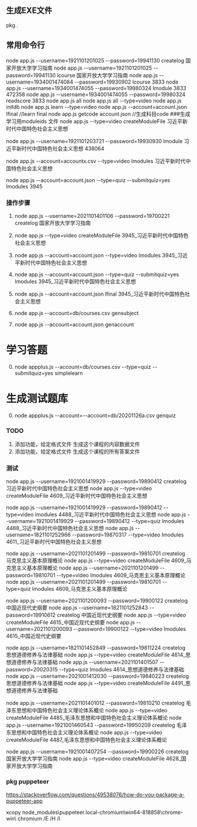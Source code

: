 ## 生成EXE文件
pkg .


## 常用命令行

node app.js  --username=1921101201025 --password=19941130 createlog 国家开放大学学习指南
node app.js  --username=1921101201025 --password=19941130 lcourse 国家开放大学学习指南
node app.js  --username=1934001474084 --password=19930902 lcourse 3833
node app.js  --username=1934001474055 --password=19980324 lmodule 3833 472358
node app.js  --username=1934001474055 --password=19980324 readscore 3833
node app.js all
node app.js all --type=video
node app.js initdb
node app.js learn --type=video
node app.js --account=account.json lfinal  //learn final 
node app.js getcode account.json   //生成科目code 
###生成学习用moduleids 文件
node app.js --type=video createModuleFile 习近平新时代中国特色社会主义思想

node app.js  --username=1921101203721 --password=19930930 lmodule 习近平新时代中国特色社会主义思想 438064

node app.js  --account=accountx.csv --type=video lmodules 习近平新时代中国特色社会主义思想

node app.js  --account=account.json --type=quiz --submitquiz=yes lmodules 3945

### 操作步骤
1. node app.js  --username=2021101401106 --password=19700221 createlog 国家开放大学学习指南
2. node app.js --type=video createModuleFile 3945_习近平新时代中国特色社会主义思想
3. node app.js  --account=account.json --type=video lmodules 3945_习近平新时代中国特色社会主义思想
4. node app.js  --account=account.json --type=quiz --submitquiz=yes lmodules 3945_习近平新时代中国特色社会主义思想
5. node app.js  --account=account.json   lfinal 3945_习近平新时代中国特色社会主义思想

0. node app.js  --account=db/courses.csv gensubject
0. node app.js  --account=account.json genaccount
# 学习答题
0. node appplus.js  --account=db/courses.csv --type=quiz --submitquiz=yes  simplelearn
# 生成测试题库
0. node appplus.js  --account=--account=db/20201126a.csv  genquiz
 
### TODO
1. 添加功能，给定格式文件 生成这个课程的内容数据文件
2. 添加功能，给定格式文件 生成这个课程的所有答案文件

### 测试
node app.js  --username=1921001419929 --password=19890412 createlog 习近平新时代中国特色社会主义思想
node app.js  --type=video createModuleFile 4609_习近平新时代中国特色社会主义思想

node app.js  --username=1921001419929 --password=19890412 --type=video lmodules 4488_习近平新时代中国特色社会主义思想
node app.js  --username=1921001419929 --password=19890412 --type=quiz lmodules 4488_习近平新时代中国特色社会主义思想
node app.js  --username=1821101252966 --password=19870317 --type=video lmodules 4611_习近平新时代中国特色社会主义思想


node app.js  --username=2021101201499 --password=19810701 createlog 马克思主义基本原理概论
node app.js  --type=video createModuleFile 4609_马克思主义基本原理概论
node app.js  --username=2021101201499 --password=19810701 --type=video lmodules 4609_马克思主义基本原理概论
node app.js  --username=2021101201499 --password=19810701 --type=quiz lmodules 4609_马克思主义基本原理概论

node app.js  --username=2021101200093 --password=19900122 createlog 中国近现代史纲要
node app.js  --username=1821101252843 --password=19910612 createlog 中国近现代史纲要
node app.js  --type=video createModuleFile 4615_中国近现代史纲要
node app.js  --username=2021101200093 --password=19900122 --type=video lmodules  4615_中国近现代史纲要


node app.js  --username=1821101452849 --password=19811224 createlog 思想道德修养与法律基础
node app.js  --type=video createModuleFile 4614_思想道德修养与法律基础
node app.js  --username=2021101401507 --password=20020315 --type=quiz lmodules 4614_思想道德修养与法律基础
node app.js  --username=2021001412030 --password=19840223 createlog 思想道德修养与法律基础
node app.js  --type=video createModuleFile 4491_思想道德修养与法律基础


node app.js  --username=2021101401012 --password=19810210 createlog 毛泽东思想和中国特色社会主义理论体系概论
node app.js  --type=video createModuleFile 4485_毛泽东思想和中国特色社会主义理论体系概论
node app.js  --username=1921001460543 --password=19950209 createlog 毛泽东思想和中国特色社会主义理论体系概论
node app.js  --type=video createModuleFile 4487_毛泽东思想和中国特色社会主义理论体系概论

node app.js  --username=1921001407254 --password=19900226 createlog 国家开放大学学习指南
node app.js  --type=video createModuleFile 4628_国家开放大学学习指南


### pkg puppeteer

https://stackoverflow.com/questions/49538076/how-do-you-package-a-puppeteer-app

xcopy node_modules\puppeteer\.local-chromium\win64-818858\chrome-win\ chromium /E /H /I